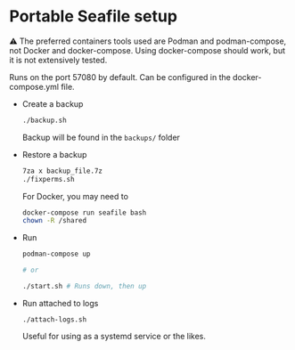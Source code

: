 # Portable Seafile setup


:warning: The preferred containers tools used are Podman and podman-compose, not
Docker and docker-compose. Using docker-compose should work, but it is not
extensively tested.


Runs on the port 57080 by default. Can be configured in the docker-compose.yml
file.


- Create a backup
  ```bash
  ./backup.sh
  ```
  Backup will be found in the `backups/` folder

- Restore a backup
  ```bash
  7za x backup_file.7z
  ./fixperms.sh
  ```

  For Docker, you may need to
  ```bash
  docker-compose run seafile bash
  chown -R /shared
  ```

- Run
  ```bash
  podman-compose up

  # or

  ./start.sh # Runs down, then up
  ```

- Run attached to logs
  ```
  ./attach-logs.sh
  ```
  Useful for using as a systemd service or the likes.
